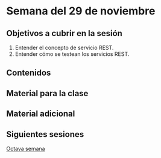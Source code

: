 # Semana del 29 de noviembre


## Objetivos a cubrir en la sesión
1. Entender el concepto de servicio REST.
2. Entender cómo se testean los servicios REST.


## Contenidos

## Material para la clase


## Material adicional


## Siguientes sesiones

[Octava semana](semana-08.md)
